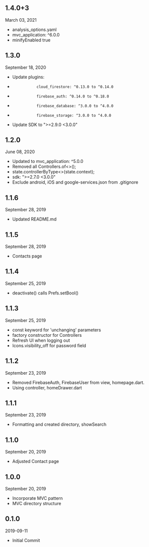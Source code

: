 
## 1.4.0+3
 March 03, 2021
- analysis_options.yaml
- mvc_application: ^6.0.0
- minifyEnabled true

## 1.3.0
 September 18, 2020
- Update plugins:
-                cloud_firestore: ^0.13.0 to ^0.14.0
-                firebase_auth: ^0.14.0 to ^0.18.0
-                firebase_database: ^3.0.0 to ^4.0.0
-                firebase_storage: ^3.0.0 to ^4.0.0
- Update SDK to ">=2.9.0 <3.0.0"

## 1.2.0
 June 08, 2020
- Updated to mvc_application: ^5.0.0
- Removed all Controllers.of<>();
- state.controllerByType<>(state.context);
- sdk: ">=2.7.0 <3.0.0"
- Exclude android, iOS and google-services.json from .gitignore

## 1.1.6
 September 28, 2019
- Updated README.md

## 1.1.5
 September 28, 2019
- Contacts page

## 1.1.4
 September 25, 2019
- deactivate() calls Prefs.setBool()

## 1.1.3
 September 25, 2019
- const keyword for 'unchanging' parameters
- factory constructor for Controllers
- Refresh UI when logging out
- Icons.visibility_off for password field

## 1.1.2
 September 23, 2019
- Removed FirebaseAuth, FirebaseUser from view, homepage.dart. 
- Using controller, homeDrawer.dart

## 1.1.1
 September 23, 2019
- Formatting and created directory, showSearch

## 1.1.0
 September 20, 2019
- Adjusted Contact page

## 1.0.0
 September 20, 2019
- Incorporate MVC pattern
- MVC directory structure

## 0.1.0
 2019-09-11
- Initial Commit